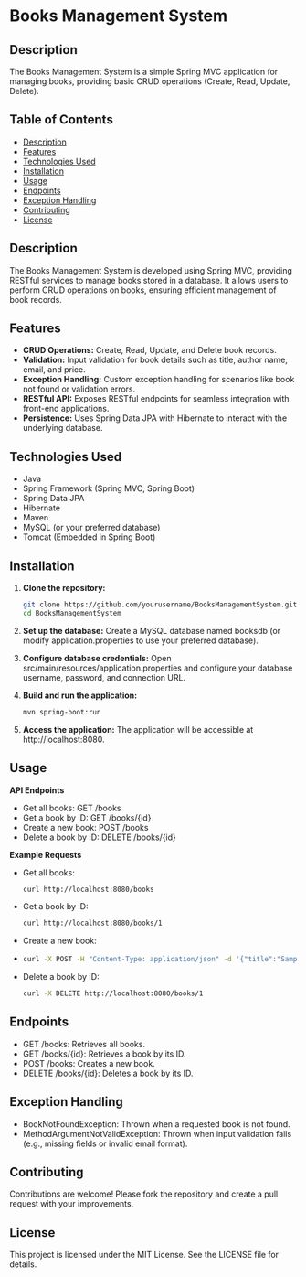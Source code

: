 # Books Management System

## Description
The Books Management System is a simple Spring MVC application for managing books, providing basic CRUD operations (Create, Read, Update, Delete).

## Table of Contents
- [Description](#description)
- [Features](#features)
- [Technologies Used](#technologies-used)
- [Installation](#installation)
- [Usage](#usage)
- [Endpoints](#endpoints)
- [Exception Handling](#exception-handling)
- [Contributing](#contributing)
- [License](#license)

## Description
The Books Management System is developed using Spring MVC, providing RESTful services to manage books stored in a database. It allows users to perform CRUD operations on books, ensuring efficient management of book records.

## Features
- **CRUD Operations:** Create, Read, Update, and Delete book records.
- **Validation:** Input validation for book details such as title, author name, email, and price.
- **Exception Handling:** Custom exception handling for scenarios like book not found or validation errors.
- **RESTful API:** Exposes RESTful endpoints for seamless integration with front-end applications.
- **Persistence:** Uses Spring Data JPA with Hibernate to interact with the underlying database.

## Technologies Used
- Java
- Spring Framework (Spring MVC, Spring Boot)
- Spring Data JPA
- Hibernate
- Maven
- MySQL (or your preferred database)
- Tomcat (Embedded in Spring Boot)

## Installation
1. **Clone the repository:**
   ```bash
   git clone https://github.com/yourusername/BooksManagementSystem.git
   cd BooksManagementSystem

2.  **Set up the database:**
        Create a MySQL database named booksdb (or modify application.properties to use your preferred database).

3.  **Configure database credentials:**
        Open src/main/resources/application.properties and configure your database username, password, and connection URL.

4.  **Build and run the application:**

    ```bash
    mvn spring-boot:run

5.  **Access the application:**
        The application will be accessible at http://localhost:8080.

## Usage
**API Endpoints**

- Get all books: GET /books
- Get a book by ID: GET /books/{id}
- Create a new book: POST /books
- Delete a book by ID: DELETE /books/{id}

**Example Requests**

- Get all books:

    ```bash
    curl http://localhost:8080/books

- Get a book by ID:

    ```bash
    curl http://localhost:8080/books/1

- Create a new book:
- 
    ```bash
    curl -X POST -H "Content-Type: application/json" -d '{"title":"Sample Book","authorName":"John Doe","authorEmail":"john.doe@example.com","price":29.99}' http://localhost:8080/books

- Delete a book by ID:

    ```bash
    curl -X DELETE http://localhost:8080/books/1

## Endpoints

- GET /books: Retrieves all books.
- GET /books/{id}: Retrieves a book by its ID.
- POST /books: Creates a new book.
- DELETE /books/{id}: Deletes a book by its ID.

## Exception Handling

- BookNotFoundException: Thrown when a requested book is not found.
- MethodArgumentNotValidException: Thrown when input validation fails (e.g., missing fields or invalid email format).

## Contributing

Contributions are welcome! Please fork the repository and create a pull request with your improvements.

## License

This project is licensed under the MIT License. See the LICENSE file for details.
